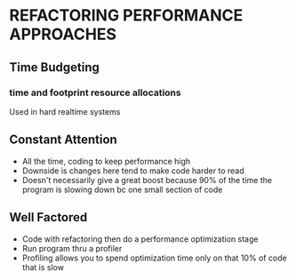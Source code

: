 # REFACTORING PERFORMANCE APPROACHES

## Time Budgeting
### time and footprint resource allocations
Used in hard realtime systems

## Constant Attention
- All the time, coding to keep performance high
- Downside is changes here tend to make code harder to read
- Doesn't necessarily give a great boost because 90% of the time the program is
slowing down bc one small section of code

## Well Factored
- Code with refactoring then do a performance optimization stage
- Run program thru a profiler
- Profiling allows you to spend optimization time only on that 10% of code that
is slow
